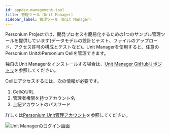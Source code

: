 ```yaml
---
id: appdev-management-tool
title: 管理ツール（Unit Manager）
sidebar_label: 管理ツール（Unit Manager）
---
```


Personium Projectでは、開発プロセスを簡易化するための1つのサンプル管理ツールを提供しています(データモデルの設計とテスト、ファイルのアップロード、アクセス許可の構成とテストなど)。Unit Managerを使用すると、任意のPersonium UnitのPersonium Cellを管理できます。

独自のUnit Managerをインストールする場合は、[Unit Manager GitHubリポジトリ](https://github.com/personium/app-uc-unit-manager/)を参照してください。  

Cellにアクセスするには、次の情報が必要です。
1. CellのURL
1. 管理者権限を持つアカウント名
1. 上記アカウントのパスワード

詳しくは[Personium Unit管理アカウント](../server-operator/Confirm_environment_settings/#personium-unit管理アカウント)を参照してください。

![Unit Managerのログイン画面](https://app-uc-unit-manager.appdev.personium.io/__/html/images/unit_manager_login.png)
